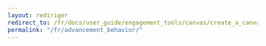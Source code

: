 ```yaml
---
layout: rediriger
redirect_to: /fr/docs/user_guide/engagement_tools/canvas/create_a_canvas/advancement/
permalink: "/fr/advancement_behavior/"
---
```


